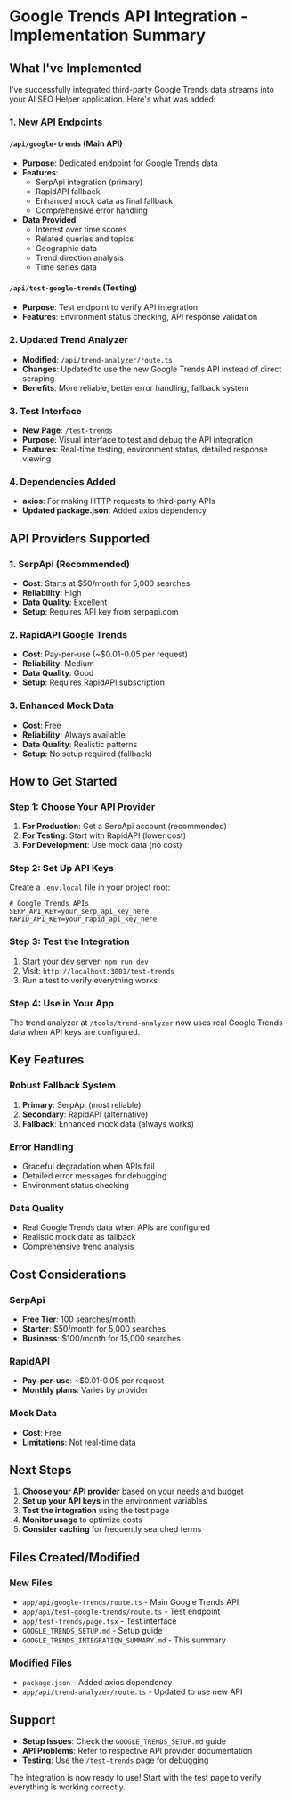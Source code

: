 # Google Trends API Integration - Implementation Summary

## What I've Implemented

I've successfully integrated third-party Google Trends data streams into your AI SEO Helper application. Here's what was added:

### 1. New API Endpoints

#### `/api/google-trends` (Main API)
- **Purpose**: Dedicated endpoint for Google Trends data
- **Features**: 
  - SerpApi integration (primary)
  - RapidAPI fallback
  - Enhanced mock data as final fallback
  - Comprehensive error handling
- **Data Provided**:
  - Interest over time scores
  - Related queries and topics
  - Geographic data
  - Trend direction analysis
  - Time series data

#### `/api/test-google-trends` (Testing)
- **Purpose**: Test endpoint to verify API integration
- **Features**: Environment status checking, API response validation

### 2. Updated Trend Analyzer
- **Modified**: `/api/trend-analyzer/route.ts`
- **Changes**: Updated to use the new Google Trends API instead of direct scraping
- **Benefits**: More reliable, better error handling, fallback system

### 3. Test Interface
- **New Page**: `/test-trends` 
- **Purpose**: Visual interface to test and debug the API integration
- **Features**: Real-time testing, environment status, detailed response viewing

### 4. Dependencies Added
- **axios**: For making HTTP requests to third-party APIs
- **Updated package.json**: Added axios dependency

## API Providers Supported

### 1. SerpApi (Recommended)
- **Cost**: Starts at $50/month for 5,000 searches
- **Reliability**: High
- **Data Quality**: Excellent
- **Setup**: Requires API key from serpapi.com

### 2. RapidAPI Google Trends
- **Cost**: Pay-per-use (~$0.01-0.05 per request)
- **Reliability**: Medium
- **Data Quality**: Good
- **Setup**: Requires RapidAPI subscription

### 3. Enhanced Mock Data
- **Cost**: Free
- **Reliability**: Always available
- **Data Quality**: Realistic patterns
- **Setup**: No setup required (fallback)

## How to Get Started

### Step 1: Choose Your API Provider
1. **For Production**: Get a SerpApi account (recommended)
2. **For Testing**: Start with RapidAPI (lower cost)
3. **For Development**: Use mock data (no cost)

### Step 2: Set Up API Keys
Create a `.env.local` file in your project root:

```env
# Google Trends APIs
SERP_API_KEY=your_serp_api_key_here
RAPID_API_KEY=your_rapid_api_key_here
```

### Step 3: Test the Integration
1. Start your dev server: `npm run dev`
2. Visit: `http://localhost:3001/test-trends`
3. Run a test to verify everything works

### Step 4: Use in Your App
The trend analyzer at `/tools/trend-analyzer` now uses real Google Trends data when API keys are configured.

## Key Features

### Robust Fallback System
1. **Primary**: SerpApi (most reliable)
2. **Secondary**: RapidAPI (alternative)
3. **Fallback**: Enhanced mock data (always works)

### Error Handling
- Graceful degradation when APIs fail
- Detailed error messages for debugging
- Environment status checking

### Data Quality
- Real Google Trends data when APIs are configured
- Realistic mock data as fallback
- Comprehensive trend analysis

## Cost Considerations

### SerpApi
- **Free Tier**: 100 searches/month
- **Starter**: $50/month for 5,000 searches
- **Business**: $100/month for 15,000 searches

### RapidAPI
- **Pay-per-use**: ~$0.01-0.05 per request
- **Monthly plans**: Varies by provider

### Mock Data
- **Cost**: Free
- **Limitations**: Not real-time data

## Next Steps

1. **Choose your API provider** based on your needs and budget
2. **Set up your API keys** in the environment variables
3. **Test the integration** using the test page
4. **Monitor usage** to optimize costs
5. **Consider caching** for frequently searched terms

## Files Created/Modified

### New Files
- `app/api/google-trends/route.ts` - Main Google Trends API
- `app/api/test-google-trends/route.ts` - Test endpoint
- `app/test-trends/page.tsx` - Test interface
- `GOOGLE_TRENDS_SETUP.md` - Setup guide
- `GOOGLE_TRENDS_INTEGRATION_SUMMARY.md` - This summary

### Modified Files
- `package.json` - Added axios dependency
- `app/api/trend-analyzer/route.ts` - Updated to use new API

## Support

- **Setup Issues**: Check the `GOOGLE_TRENDS_SETUP.md` guide
- **API Problems**: Refer to respective API provider documentation
- **Testing**: Use the `/test-trends` page for debugging

The integration is now ready to use! Start with the test page to verify everything is working correctly. 